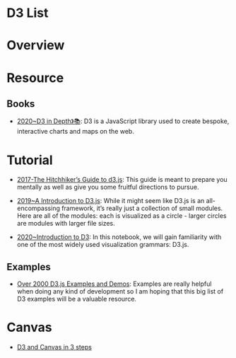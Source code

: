 # D3 List

# Overview

# Resource

## Books

- [2020~D3 in Depth》📚](https://www.d3indepth.com/introduction/): D3 is a JavaScript library used to create bespoke, interactive charts and maps on the web.

# Tutorial

- [2017-The Hitchhiker’s Guide to d3.js](https://medium.com/@enjalot/the-hitchhikers-guide-to-d3-js-a8552174733a): This guide is meant to prepare you mentally as well as give you some fruitful directions to pursue.

- [2019~A Introduction to D3.js](https://wattenberger.com/blog/d3): While it might seem like D3.js is an all-encompassing framework, it’s really just a collection of small modules. Here are all of the modules: each is visualized as a circle - larger circles are modules with larger file sizes.

- [2020~Introduction to D3](https://observablehq.com/@mitvis/introduction-to-d3): In this notebook, we will gain familiarity with one of the most widely used visualization grammars: D3.js.

## Examples

- [Over 2000 D3.js Examples and Demos](http://techslides.com/over-2000-d3-js-examples-and-demos): Examples are really helpful when doing any kind of development so I am hoping that this big list of D3 examples will be a valuable resource.

# Canvas

- [D3 and Canvas in 3 steps](https://medium.freecodecamp.com/d3-and-canvas-in-3-steps-8505c8b27444#.c34qehc0y)
